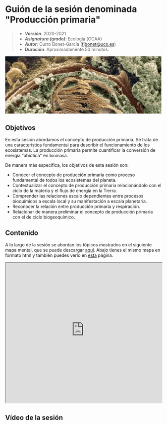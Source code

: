 # Guión de la sesión denominada "Producción primaria"


> + **_Versión_**: 2020-2021
> + **_Asignatura (grado)_**: Ecología (CCAA)
> + **_Autor_**: Curro Bonet-García (fjbonet@uco.es)
> + **Duración**: Aproximadamente 50 minutos.

<img src="https://github.com/aprendiendo-cosas/Te_ecosistemas_prod_primaria_ecologia_ccaa/raw/main/imagenes/portada.jpg" alt="portada" style="zoom:150%;" />



## Objetivos 

En esta sesión abordamos el concepto de producción primaria. Se trata de una característica fundamental para describir el funcionamiento de los ecosistemas. La producción primaria permite cuantificar la conversión de energía "abiótica" en biomasa.

De manera más específica, los objetivos de esta sesión son:

 + Conocer el concepto de producción primaria como proceso fundamental de todos los ecosistemas del planeta.
 + Contextualizar el concepto de producción primaria relacionándolo con el ciclo de la materia y el flujo de energía en la Tierra.
 + Comprender las relaciones escalo dependientes entre procesos bioquímicos a escala local y su manifestación a escala planetaria. 
 + Reconocer la relación entre producción primaria y respiración.
 + Relacionar de manera preliminar el concepto de producción primaria con el de ciclo biogeoquímico.



 ## Contenido
A lo largo de la sesión se abordan los tópicos mostrados en el siguiente mapa mental, que se puede descargar  [aquí](https://github.com/aprendiendo-cosas/Te_ecosistemas_prod_primaria_ecologia_ccaa/raw/main/presentacion/produccion_primaria.xmind). Abajo tienes el mismo mapa en formato html y también puedes verlo en [esta](https://aprendiendo-cosas.github.io/Te_ecosistemas_prod_primaria_ecologia_ccaa/presentacion/produccion_primaria.html) página.



<iframe
  src="https://aprendiendo-cosas.github.io/Te_ecosistemas_prod_primaria_ecologia_ccaa/presentacion/produccion_primaria.html"
  style="width:100%; height:450px;"
></iframe>




## Vídeo de la sesión




